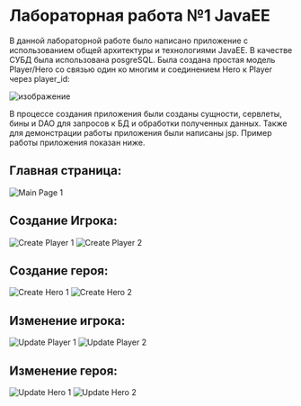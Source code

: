 # Лабораторная работа №1 JavaEE

В данной лабораторной работе было написано приложение с использованием общей архитектуры и технологиями JavaEE. В качестве СУБД была использована posgreSQL. Была создана простая модель Player/Hero со связью один ко многим и соединением Hero к Player через player_id:

![изображение](https://user-images.githubusercontent.com/70959898/217813742-2f733567-201b-4bb9-b7b9-0d066d8899c1.png)

В процессе создания приложения были созданы сущности, сервлеты, бины и DAO  для запросов к БД и обработки полученных данных. Также для демонстрации работы приложения были написаны jsp. Пример работы приложения показан ниже.

## Главная страница:

![Main Page 1](https://user-images.githubusercontent.com/70959898/217818227-7c9a5666-1478-45cf-a0b6-08c0db49528a.PNG)

## Создание Игрока:


![Create Player 1](https://user-images.githubusercontent.com/70959898/217817002-fe362a0e-ec6e-48b8-8ce9-2ede5ea60bde.PNG)
![Create Player 2](https://user-images.githubusercontent.com/70959898/217817017-7bad087a-0672-48f6-8e31-7694cbc959d8.PNG)

## Создание героя:


![Create Hero 1](https://user-images.githubusercontent.com/70959898/217816907-9d96acae-ce81-498d-9738-d6182b2d8fa2.PNG)
![Create Hero 2](https://user-images.githubusercontent.com/70959898/217816930-6c5f8524-4b38-4a91-996d-0d5cfd3fbe31.PNG)

## Изменение игрока:


![Update Player 1](https://user-images.githubusercontent.com/70959898/217817040-f92de59e-5034-496e-8f54-2cef564072bf.PNG)
![Update Player 2](https://user-images.githubusercontent.com/70959898/217817050-efc3f636-0d3b-4fee-9833-351b93220dac.PNG)

## Изменение героя:


![Update Hero 1](https://user-images.githubusercontent.com/70959898/217817071-211c6eb0-82eb-465f-8013-0c2fe5cee84d.PNG)
![Update Hero 2](https://user-images.githubusercontent.com/70959898/217817077-76cd9a05-1672-46a8-a8ef-afaa557a1423.PNG)
